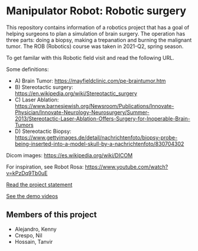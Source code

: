 # Manipulator Robot: Robotic surgery
This repository contains information of a robotics project that has a goal of helping surgeons to plan a simulation of brain surgery. The operation has three parts: doing a biopsy, making a trepanation and burning the malignant tumor. The ROB (Robotics) course was taken in 2021-Q2, spring season.

To get familar with this Robotic field visit and read the following URL.

Some definitions:
- A) Brain Tumor: https://mayfieldclinic.com/pe-braintumor.htm
- B) Stereotactic surgery: https://en.wikipedia.org/wiki/Stereotactic_surgery
- C) Laser Ablation: https://www.barnesjewish.org/Newsroom/Publications/Innovate-Physician/Innovate-Neurology-Neurosurgery/Summer-2013/Stereotactic-Laser-Ablation-Offers-Surgery-for-Inoperable-Brain-Tumors
- D) Stereotactic Biopsy: https://www.gettyimages.de/detail/nachrichtenfoto/biopsy-probe-being-inserted-into-a-model-skull-by-a-nachrichtenfoto/830704302

Dicom images: https://es.wikipedia.org/wiki/DICOM

For inspiration, see Robot Rosa: https://www.youtube.com/watch?v=kPzDq9Tb0uE

[Read the project statement](ManipulatorShortProject.pdf)

[See the demo videos](Videos)

## Members of this project
- Alejandro, Kenny
- Crespo, Nil
- Hossain, Tanvir